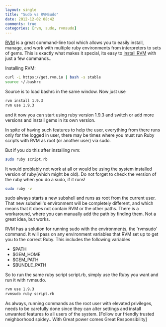 ```yaml
---
layout: single
title: "Sudo vs RVMSudo"
date: 2012-12-02 08:42
comments: true
categories: [rvm, sudo, rvmsudo]
---
```



[RVM](https://rvm.io) is a great command-line tool which allows you to easily install, manage, and work with multiple ruby environments from interpreters to sets of gems. 
This is exactly what makes it special, its easy to [install RVM](https://rvm.io/rvm/install) with just a few commands..

Installing RVM:

```sh
curl -L https://get.rvm.io | bash -s stable
source ~/.bashrc
```

Source is to load bashrc in the same window. 
Now just use

```sh
rvm install 1.9.3
rvm use 1.9.3
```

and it now you can start using ruby version 1.9.3 and switch or add more
versions and install gems in its own version.

In spite of having such features to help the user, everything from there runs only for the logged in user, there may be times where you must run Ruby scripts with RVM as root (or another user) via sudo. 

But if you do this after installing rvm:

```sh
sudo ruby script.rb
```

It would problably not work at all or would be using the system installed
version of ruby(which might be old). Do not forget to check the version of the ruby when you do a
sudo, if it runs!

```sh
sudo ruby -v
```


sudo always starts a new subshell and runs as root from the current user. That new subshell's environment will be completely different, and which means that it does not contain RVM or the other paths. 
There is a workaround, where you can manually add the path by finding them.
Not a great idea, but works.

RVM has a solution for running sudo with the environments, the 'rvmsudo' command. It will pass on any environment variables that RVM set up to get you to the correct Ruby. 
This includes the following variables

- $PATH 
- $GEM_HOME
- $GEM_PATH 
- $BUNDLE_PATH 


So to run the same ruby script script.rb, simply use the Ruby you want and run it with rvmsudo.

```sh
rvm use 1.9.3
rvmsudo ruby script.rb
```
As always, running commands as the root user with elevated privileges, needs to be carefully done since they can alter settings and install unwanted features to all users of the system. 
[Follow our friendly trusted neighborhood spidey.. With Great power comes Great Responsibility]
